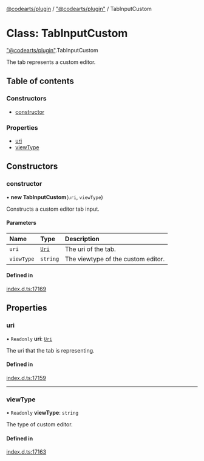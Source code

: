 [@codearts/plugin](../README.md) / ["@codearts/plugin"](../modules/_codearts_plugin_.md) / TabInputCustom

# Class: TabInputCustom

["@codearts/plugin"](../modules/_codearts_plugin_.md).TabInputCustom

The tab represents a custom editor.

## Table of contents

### Constructors

- [constructor](codearts_plugin_.TabInputCustom.md#constructor)

### Properties

- [uri](codearts_plugin_.TabInputCustom.md#uri)
- [viewType](codearts_plugin_.TabInputCustom.md#viewtype)

## Constructors

### constructor

• **new TabInputCustom**(`uri`, `viewType`)

Constructs a custom editor tab input.

#### Parameters

| Name | Type | Description |
| :------ | :------ | :------ |
| `uri` | [`Uri`](codearts_plugin_.Uri.md) | The uri of the tab. |
| `viewType` | `string` | The viewtype of the custom editor. |

#### Defined in

[index.d.ts:17169](https://github.com/xyz-fish/cloudide-plugin-api/blob/9927cd6/index.d.ts#L17169)

## Properties

### uri

• `Readonly` **uri**: [`Uri`](codearts_plugin_.Uri.md)

The uri that the tab is representing.

#### Defined in

[index.d.ts:17159](https://github.com/xyz-fish/cloudide-plugin-api/blob/9927cd6/index.d.ts#L17159)

___

### viewType

• `Readonly` **viewType**: `string`

The type of custom editor.

#### Defined in

[index.d.ts:17163](https://github.com/xyz-fish/cloudide-plugin-api/blob/9927cd6/index.d.ts#L17163)
